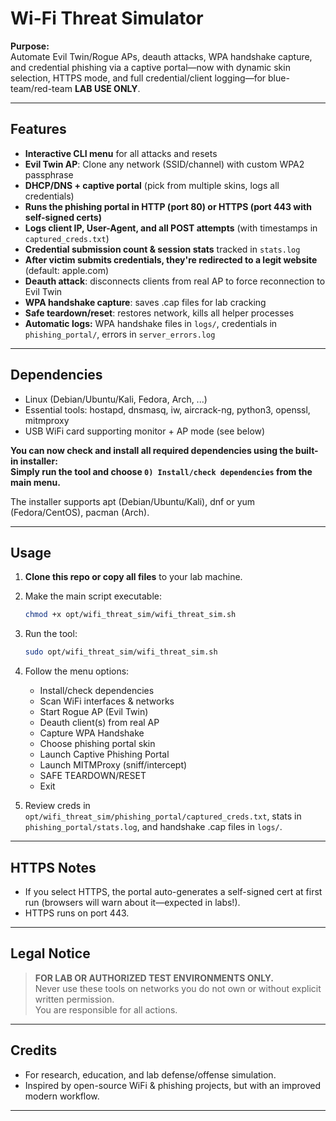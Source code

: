 # Wi-Fi Threat Simulator

**Purpose:**  
Automate Evil Twin/Rogue APs, deauth attacks, WPA handshake capture, and credential phishing via a captive portal—now with dynamic skin selection, HTTPS mode, and full credential/client logging—for blue-team/red-team **LAB USE ONLY**.

---

## Features

- **Interactive CLI menu** for all attacks and resets
- **Evil Twin AP**: Clone any network (SSID/channel) with custom WPA2 passphrase
- **DHCP/DNS + captive portal** (pick from multiple skins, logs all credentials)
- **Runs the phishing portal in HTTP (port 80) or HTTPS (port 443 with self-signed certs)**
- **Logs client IP, User-Agent, and all POST attempts** (with timestamps in `captured_creds.txt`)
- **Credential submission count & session stats** tracked in `stats.log`
- **After victim submits credentials, they're redirected to a legit website** (default: apple.com)
- **Deauth attack**: disconnects clients from real AP to force reconnection to Evil Twin
- **WPA handshake capture**: saves .cap files for lab cracking
- **Safe teardown/reset**: restores network, kills all helper processes
- **Automatic logs:** WPA handshake files in `logs/`, credentials in `phishing_portal/`, errors in `server_errors.log`

---

## Dependencies

- Linux (Debian/Ubuntu/Kali, Fedora, Arch, ...)
- Essential tools: hostapd, dnsmasq, iw, aircrack-ng, python3, openssl, mitmproxy
- USB WiFi card supporting monitor + AP mode (see below)

**You can now check and install all required dependencies using the built-in installer:  
Simply run the tool and choose `0) Install/check dependencies` from the main menu.**

The installer supports apt (Debian/Ubuntu/Kali), dnf or yum (Fedora/CentOS), pacman (Arch).

---

## Usage

1. **Clone this repo or copy all files** to your lab machine.
2. Make the main script executable:
    ```bash
    chmod +x opt/wifi_threat_sim/wifi_threat_sim.sh
    ```
3. Run the tool:
    ```bash
    sudo opt/wifi_threat_sim/wifi_threat_sim.sh
    ```
4. Follow the menu options:

    - Install/check dependencies
    - Scan WiFi interfaces & networks
    - Start Rogue AP (Evil Twin)
    - Deauth client(s) from real AP
    - Capture WPA Handshake
    - Choose phishing portal skin
    - Launch Captive Phishing Portal
    - Launch MITMProxy (sniff/intercept)
    - SAFE TEARDOWN/RESET
    - Exit

5. Review creds in `opt/wifi_threat_sim/phishing_portal/captured_creds.txt`, stats in `phishing_portal/stats.log`, and handshake .cap files in `logs/`.

---

## HTTPS Notes

- If you select HTTPS, the portal auto-generates a self-signed cert at first run (browsers will warn about it—expected in labs!).
- HTTPS runs on port 443.

---

## Legal Notice

> **FOR LAB OR AUTHORIZED TEST ENVIRONMENTS ONLY.**  
> Never use these tools on networks you do not own or without explicit written permission.  
> You are responsible for all actions.

---

## Credits

- For research, education, and lab defense/offense simulation.
- Inspired by open-source WiFi & phishing projects, but with an improved modern workflow.

---
